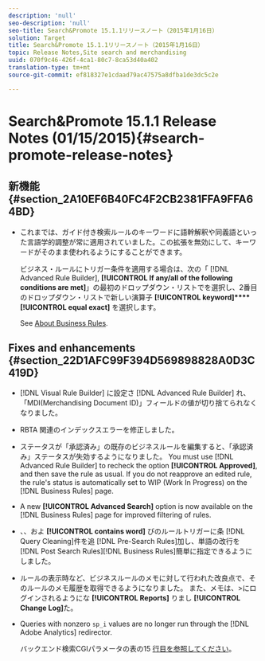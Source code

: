 ```yaml
---
description: 'null'
seo-description: 'null'
seo-title: Search&Promote 15.1.1リリースノート（2015年1月16日）
solution: Target
title: Search&Promote 15.1.1リリースノート（2015年1月16日）
topic: Release Notes,Site search and merchandising
uuid: 070f9c46-426f-4ca1-80c7-8ca53d40a402
translation-type: tm+mt
source-git-commit: ef818327e1cdaad79ac47575a8dfba1de3dc5c2e

---
```



# Search&amp;Promote 15.1.1 Release Notes (01/15/2015){#search-promote-release-notes}

## 新機能 {#section_2A10EF6B40FC4F2CB2381FFA9FFA64BD}

* これまでは、ガイド付き検索ルールのキーワードに語幹解釈や同義語といった言語学的調整が常に適用されていました。この拡張を無効にして、キーワードがそのまま使われるようにすることができます。

   ビジネス・ルールにトリガー条件を適用する場合は、次の「 [!DNL Advanced Rule Builder], **[!UICONTROL If any/all of the following conditions are met]**」の最初のドロップダウン・リストでを選択し、2番目のドロップダウン・リストで新しい演算子 **[!UICONTROL keyword]****[!UICONTROL equal exact]** を選択します。

   See [About Business Rules](../c-about-rules-menu/c-about-business-rules.md#concept_2A93D76216754D3D8412CDEA00BD26BD).

## Fixes and enhancements {#section_22D1AFC99F394D569898828A0D3C419D}

* [!DNL Visual Rule Builder] に設定さ [!DNL Advanced Rule Builder] れ、「MDI(Merchandising Document ID)」フィールドの値が切り捨てられなくなりました。
* RBTA 関連のインデックスエラーを修正しました。
* ステータスが「承認済み」の既存のビジネスルールを編集すると、「承認済み」ステータスが失効するようになりました。 You must use [!DNL Advanced Rule Builder] to recheck the option **[!UICONTROL Approved]**, and then save the rule as usual. If you do not reapprove an edited rule, the rule&#39;s status is automatically set to WIP (Work In Progress) on the [!DNL Business Rules] page.
* A new **[!UICONTROL Advanced Search]** option is now available on the [!DNL Business Rules] page for improved filtering of rules.
* 、、およ **[!UICONTROL contains word]** びのルールトリガーに条 [!DNL Query Cleaning]件を追 [!DNL Pre-Search Rules]加し、単語の改行を [!DNL Post Search Rules][!DNL Business Rules]簡単に指定できるようにしました。
* ルールの表示時など、ビジネスルールのメモに対して行われた改良点で、そのルールのメモ履歴を取得できるようになりました。 また、メモは、>にログインされるようにな **[!UICONTROL Reports]** りまし **[!UICONTROL Change Log]**&#x200B;た。
* Queries with nonzero `sp_i` values are no longer run through the [!DNL Adobe Analytics] redirector.

   バックエンド検索CGIパラメータの表の15 [行目を参照してください](../c-appendices/c-cgiparameters.md#reference_582E85C3886740C98FE88CA9DF7918E8)。

